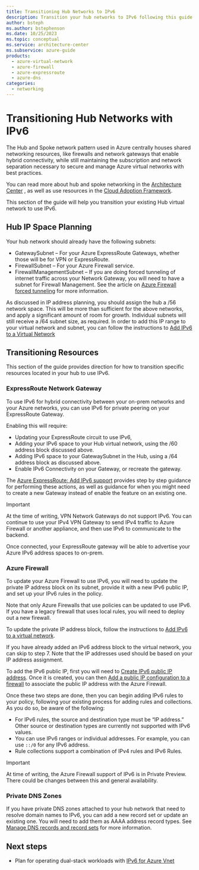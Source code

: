 ```yaml
---
title: Transitioning Hub Networks to IPv6
description: Transition your hub networks to IPv6 following this guide.
author: bsteph
ms.author: bstephenson
ms.date: 10/25/2023
ms.topic: conceptual
ms.service: architecture-center
ms.subservice: azure-guide
products:
  - azure-virtual-network
  - azure-firewall
  - azure-expressroute
  - azure-dns
categories:
  - networking
---
```


# Transitioning Hub Networks with IPv6

The Hub and Spoke network pattern used in Azure centrally houses shared networking resources, like firewalls and network gateways that enable hybrid connectivity, while still maintaining the subscription and network separation necessary to secure and manage Azure virtual networks with best practices.

You can read more about hub and spoke networking in the [Architecture Center](/azure/architecture/reference-architectures/hybrid-networking/hub-spoke?tabs=cli) , as well as use resources in the [Cloud Adoption Framework](/azure/cloud-adoption-framework/ready/azure-best-practices/hub-spoke-network-topology).

This section of the guide will help you transition your existing Hub virtual network to use IPv6.

## Hub IP Space Planning

Your hub network should already have the following subnets:

- GatewaySubnet – For your Azure ExpressRoute Gateways, whether those will be for VPN or ExpressRoute.
- FirewallSubnet – For your Azure Firewall service.
- FirewallManagementSubnet – If you are doing forced tunneling of internet traffic across your Network Gateway, you will need to have a subnet for Firewall Management.  See the article on [Azure Firewall forced tunneling](/azure/firewall/forced-tunneling) for more information.

As discussed in IP address planning, you should assign the hub a /56 network space.  This will be more than sufficient for the above networks, and apply a significant amount of room for growth.  Individual subnets will still receive a /64 subnet size, as required.
In order to add this IP range to your virtual network and subnet, you can follow the instructions to [Add IPv6 to a Virtual Network](/azure/virtual-network/ip-services/add-dual-stack-ipv6-vm-portal#add-ipv6-to-virtual-network)

## Transitioning Resources

This section of the guide provides direction for how to transition specific resources located in your hub to use IPv6.

### ExpressRoute Network Gateway

To use IPv6 for hybrid connectivity between your on-prem networks and your Azure networks, you can use IPv6 for private peering on your ExpressRoute Gateway.

Enabling this will require:

- Updating your ExpressRoute circuit to use IPv6,
- Adding your IPv6 space to your Hub virtual network, using the /60 address block discussed above.
- Adding IPv6 space to your GatewaySubnet in the Hub, using a /64 address block as discussed above.
- Enable IPv6 Connectivity on your Gateway, or recreate the gateway.

The [Azure ExpressRoute: Add IPv6 support](/azure/expressroute/expressroute-howto-add-ipv6-portal) provides step by step guidance for performing these actions, as well as guidance for when you might need to create a new Gateway instead of enable the feature on an existing one.

> [!IMPORTANT]
> At the time of writing, VPN Network Gateways do not support IPv6.  You can continue to use your IPv4 VPN Gateway to send IPv4 traffic to Azure Firewall or another appliance, and then use IPv6 to communicate to the backend.

Once connected, your ExpressRoute gateway will be able to advertise your Azure IPv6 address spaces to on-prem.

### Azure Firewall

To update your Azure Firewall to use IPv6, you will need to update the private IP address block on its subnet, provide it with a new IPv6 public IP, and set up your IPv6 rules in the policy.

Note that only Azure Firewalls that use policies can be updated to use IPv6.  If you have a legacy firewall that uses local rules, you will need to deploy out a new firewall.

To update the private IP address block, follow the instructions to [Add IPv6 to a virtual network](/azure/virtual-network/ip-services/add-dual-stack-ipv6-vm-portal#add-ipv6-to-virtual-network).

If you have already added an IPv6 address block to the virtual network, you can skip to step 7.  Note that the IP addresses used should be based on your IP address assignment.

To add the IPv6 public IP, first you will need to [Create IPv6 public IP address](/azure/virtual-network/ip-services/add-dual-stack-ipv6-vm-portal#create-ipv6-public-ip-address).  Once it is created, you can then [Add a public IP configuration to a firewall](/azure/virtual-network/ip-services/configure-public-ip-firewall#add-a-public-ip-configuration-to-a-firewall) to associate the public IP address with the Azure Firewall.

Once these two steps are done, then you can begin adding IPv6 rules to your policy, following your existing process for adding rules and collections.  As you do so, be aware of the following:

- For IPv6 rules, the source and destination type must be “IP address.”  Other source or destination types are currently not supported with IPv6 values.
- You can use IPv6 ranges or individual addresses.  For example, you can use `::/0` for any IPv6 address.
- Rule collections support a combination of IPv4 rules and IPv6 Rules.

> [!IMPORTANT]
> At time of writing, the Azure Firewall support of IPv6 is in Private Preview.  There could be changes between this and general availability.

### Private DNS Zones

If you have private DNS zones attached to your hub network that need to resolve domain names to IPv6, you can add a new record set or update an existing one.  You will need to add them as AAAA address record types.  See [Manage DNS records and record sets](/azure/dns/dns-operations-recordsets-portal#update-a-record) for more information.

## Next steps

- Plan for operating dual-stack workloads with [IPv6 for Azure Vnet](/azure/virtual-network/ip-services/ipv6-overview)
